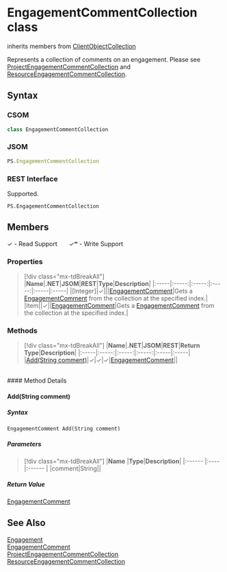 [comment]: # (Name:EngagementCommentCollection)
[comment]: # (Name:Microsoft.ProjectServer.EngagementCommentCollection)
[comment]: # (Type:class)
[comment]: # (Status:Verified)

# <a name="name"></a>EngagementCommentCollection class

inherits members from [ClientObjectCollection<EngagementComment>](https://msdn.microsoft.com/EN-US/library/ee539303)<br/>

<a name="description"></a>Represents a collection of comments on an engagement.  Please see [ProjectEngagementCommentCollection](ProjectEngagementCommentCollection.md) and [ResourceEngagementCommentCollection](ResourceEngagementCommentCollection.md).

## <a name="syntax"></a>Syntax

### CSOM

```cs
class EngagementCommentCollection 
```
### JSOM

```javascript
PS.EngagementCommentCollection
```
### REST Interface

Supported.

```
PS.EngagementCommentCollection

```

## <a name="members"></a>Members


&#x2713; - Read Support &nbsp;&nbsp;&nbsp;&nbsp;&nbsp;&nbsp;&#x2713;&#x02B7; - Write Support

### <a name="properties"></a>Properties
> [!div class="mx-tdBreakAll"]
|**Name**|**.NET**|**JSOM**|**REST**|**Type**|**Description**|
|:-----|:-----:|:-----:|:-----:|:-----|:-----|
|<a name="[Integer]"></a>[Integer]|&#x2713;|||[EngagementComment](EngagementComment.md)|Gets a [EngagementComment](EngagementComment.md) from the collection at the specified index.|
|<a name="Item"></a>Item||&#x2713;||[EngagementComment](EngagementComment.md)|Gets a [EngagementComment](EngagementComment.md) from the collection at the specified index.|

### <a name="methods"></a>Methods
> [!div class="mx-tdBreakAll"]
|**Name**|**.NET**|**JSOM**|**REST**|**Return Type**|**Description**|
|:-----|:-----:|:-----:|:-----:|:-----|:-----|
|[Add(String comment)](#Add_String_comment_)|&#x2713;|&#x2713;|&#x2713;|[EngagementComment](EngagementComment.md)||

<br/>
#### Method Details

#### <a name="Add_String_comment_"></a>Add(String comment)
 

##### Syntax

```
EngagementComment Add(String comment)
```

##### Parameters
> [!div class="mx-tdBreakAll"]
|**Name** |**Type**|**Description**|
|:------ |:----|:------ |
|comment|String||

##### Return Value

[EngagementComment](EngagementComment.md)

## <a name="seeAlso"></a>See Also

[Engagement](Engagement.md)<br/>
[EngagementComment](EngagementComment.md)<br/>
[ProjectEngagementCommentCollection](ProjectEngagementCommentCollection.md)<br/>
[ResourceEngagementCommentCollection](ProjectEngagementCommentCollection.md)<br/>
